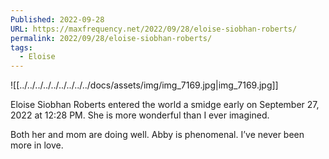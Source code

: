 ```yaml
---
Published: 2022-09-28
URL: https://maxfrequency.net/2022/09/28/eloise-siobhan-roberts/
permalink: 2022/09/28/eloise-siobhan-roberts/
tags:
  - Eloise
---
```

![[../../../../../../../../../docs/assets/img/img_7169.jpg|img_7169.jpg]]

Eloise Siobhan Roberts entered the world a smidge early on September 27, 2022 at 12:28 PM. She is more wonderful than I ever imagined.

Both her and mom are doing well. Abby is phenomenal. I’ve never been more in love.